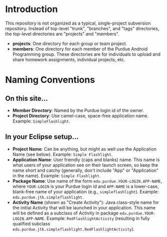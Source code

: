 # Introduction #

This repository is not organized as a typical, single-project subversion repository.  Instead of top-level "trunk", "branches", and "tags" directories, the top-level directories are "projects" and "members".

  * **projects**: One directory for each group or team project.
  * **members**: One directory for each member of the Purdue Android Programming group.  These directories are for individuals to upload and share homework assignments, individual projects, etc.

# Naming Conventions #

## On this site... ##

  * **Member Directory**: Named by the Purdue login id of the owner.
  * **Project Directory**: Use camel-case, space-free application name.  Example: `SimpleFlashlight`.

## In your Eclipse setup... ##

  * **Project Name**: Can be anything, but might as well use the Application Name (see below).  Example: `Simple Flashlight`.
  * **Application Name**: User friendly (caps and blanks) name.  This name is what users of your application see on their launch screen, so keep the name short and catchy (generally, don't include "App" or "Application" in the name).  Example: `Simple Flashlight`.
  * **Package Name**: Use name of the form `edu.purdue.YOUR-LOGIN.APP-NAME`, where `YOUR-LOGIN` is your Purdue login id and `APP-NAME` is a lower-case, blank-free name of your application (e.g., `simpleflashlight`).  Example: `edu.purdue.jtk.simpleflashlight`.
  * **Activity Name** (shown as "Create Activity"): Java class-style name for the initial Activity that will be launched in your application.  This name will be defined as a subclass of Activity in package `edu.purdue.YOUR-LOGIN.APP-NAME`.  Example: `RedFlashlightActivity` (resulting in fully qualified subclass `edu.purdue.jtk.simpleflashlight.RedFlashlightActivity`).